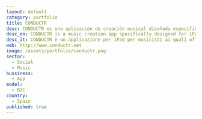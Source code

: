 ```yaml
---
layout: default
category: portfolio
title: CONDUCTR
desc: CONDUCTR es una aplicación de creación musical diseñada específicamente para el iPad. Proporciona a los músicos con una nueva manera de interactuar con sus instrumentos.
desc_en: CONDUCTR is a music creation app specifically designed for iPad. It provides musicians with a new way to interact with their instruments.
desc_it: CONDUCTR è un applicazione per iPad per musicisti ai quali offre un nuovo modo di interagire con i propri strumenti.
web: http://www.conductr.net
image: /assets/portfolio/conductr.png
sector: 
  - Social 
  - Music
bussiness: 
  - App
model:
  - B2C
country: 
  - Spain
published: true
---
```


